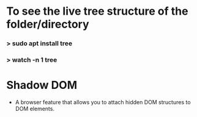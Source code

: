 # To see the live tree structure of the folder/directory
  ### > sudo apt install tree
  ### > watch -n 1 tree

# Shadow DOM
* A browser feature that allows you to attach hidden DOM structures to DOM elements.